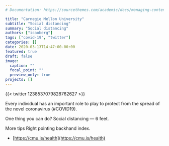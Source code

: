 ```yaml
---
# Documentation: https://sourcethemes.com/academic/docs/managing-content/

title: "Carnegie Mellon University"
subtitle: "Social distancing"
summary: "Social distancing"
authors: ["icaoberg"]
tags: ["covid-19", "twitter"]
categories: []
date: 2020-03-13T14:47:00-00:00
featured: true
draft: false
image:
  caption: ""
  focal_point: ""
  preview_only: true
projects: []
---
```


{{< twitter 1238537079828762627 >}}

Every individual has an important role to play to protect from the spread of the novel coronavirus (#COVID19). 

One thing you can do? Social distancing — 6 feet. 

More tips Right pointing backhand index. 

* [https://cmu.is/health](https://cmu.is/health)

